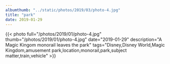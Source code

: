 ```yaml
---
albumthumb: "../static/photos/2019/03/photo-4.jpg"
title: "park"
date: 2019-01-29
---
```

{{< photo full="/photos/2019/01/photo-4.jpg" thumb="/photos/2019/01/photo-4.jpg" date="2019-01-29" description="A Magic Kingom monorail leaves the park" tags="Disney,Disney World,Magic Kingdom,amusement park,location,monorail,park,subject matter,train,vehicle" >}}
